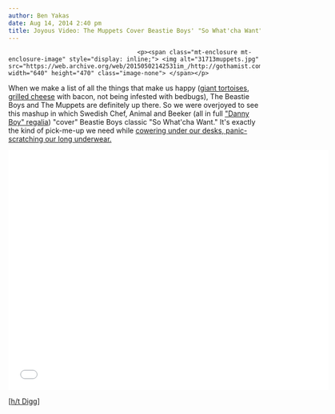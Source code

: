 ```yaml
---
author: Ben Yakas
date: Aug 14, 2014 2:40 pm
title: Joyous Video: The Muppets Cover Beastie Boys' "So What'cha Want"
---
```


	
										<p><span class="mt-enclosure mt-enclosure-image" style="display: inline;"> <img alt="31713muppets.jpg" src="https://web.archive.org/web/20150502142531im_/http://gothamist.com/attachments/byakas/31713muppets.jpg" width="640" height="470" class="image-none"> </span></p>

<p>When we make a list of all the things that make us happy (<a href="https://web.archive.org/web/20150502142531/http://gothamist.com/2014/08/14/massive_turtle.php">giant tortoises</a>, <a href="https://web.archive.org/web/20150502142531/http://gothamist.com/2014/08/14/best_grilled_cheese_sandwiches.php">grilled cheese</a> with bacon, not being infested with bedbugs), The Beastie Boys and The Muppets are definitely up there. So we were overjoyed to see this mashup in which Swedish Chef, Animal and Beeker (all in full <a href="https://web.archive.org/web/20150502142531/http://gothamist.com/2013/03/17/videos_celebrate_st_patricks_day_wi.php">&quot;Danny Boy&quot; regalia</a>) &quot;cover&quot; Beastie Boys classic &quot;So What&apos;cha Want.&quot; It&apos;s exactly the kind of pick-me-up we need while <a href="https://web.archive.org/web/20150502142531/http://gothamist.com/tags/bedbugs">cowering under our desks, panic-scratching our long underwear.</a> </p>

<p><iframe width="640" height="480" src="//web.archive.org/web/20150502142531if_/http://www.youtube.com/embed/kq-VNCGBDRU" frameborder="0" allowfullscreen></iframe></p>

<p>[<a href="https://web.archive.org/web/20150502142531/http://digg.com/video/heres-the-muppets-covering-the-beastie-boys">h/t Digg</a>]</p>					
										
									
				